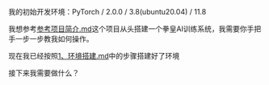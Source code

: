 我的初始开发环境：PyTorch / 2.0.0 / 3.8(ubuntu20.04) / 11.8

我想参考[参考项目简介.md](./安装步骤/参考项目简介.md)这个项目从头搭建一个拳皇AI训练系统，我需要你手把手一步一步教我如何操作。

现在我已经按照[1、环境搭建.md](./安装步骤/1、环境搭建.md)中的步骤搭建好了环境

接下来我需要做什么？
